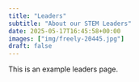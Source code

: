 ```yaml
---
title: "Leaders"
subtitle: "About our STEM Leaders"
date: 2025-05-17T16:45:58+00:00
images: ["img/freely-20445.jpg"]
draft: false
---
```


This is an example leaders page.
